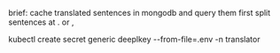 brief:
cache translated sentences in mongodb and query them first
split sentences at . or ,

kubectl create secret generic deeplkey --from-file=.env -n translator